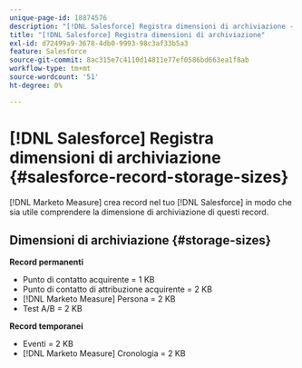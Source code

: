```yaml
---
unique-page-id: 18874576
description: "[!DNL Salesforce] Registra dimensioni di archiviazione - [!DNL Marketo Measure] - Documentazione del prodotto"
title: "[!DNL Salesforce] Registra dimensioni di archiviazione"
exl-id: d72499a9-3678-4db0-9993-98c3af33b5a3
feature: Salesforce
source-git-commit: 8ac315e7c4110d14811e77ef0586bd663ea1f8ab
workflow-type: tm+mt
source-wordcount: '51'
ht-degree: 0%

---
```


# [!DNL Salesforce] Registra dimensioni di archiviazione {#salesforce-record-storage-sizes}

[!DNL Marketo Measure] crea record nel tuo [!DNL Salesforce] in modo che sia utile comprendere la dimensione di archiviazione di questi record.

## Dimensioni di archiviazione {#storage-sizes}

**Record permanenti**

* Punto di contatto acquirente = 1 KB
* Punto di contatto di attribuzione acquirente = 2 KB
* [!DNL Marketo Measure] Persona = 2 KB
* Test A/B = 2 KB

**Record temporanei**

* Eventi = 2 KB
* [!DNL Marketo Measure] Cronologia = 2 KB
